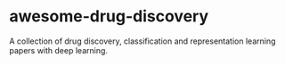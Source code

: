 # awesome-drug-discovery
A collection of drug discovery, classification and representation learning papers with deep learning.
